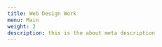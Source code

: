 ```yaml
---
title: Web Design Work
menu: Main
weight: 2
description: this is the about meta description
---
```

